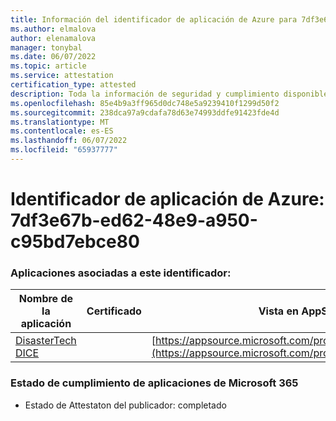 ```yaml
---
title: Información del identificador de aplicación de Azure para 7df3e67b-ed62-48e9-a950-c95bd7ebce80
ms.author: elmalova
author: elenamalova
manager: tonybal
ms.date: 06/07/2022
ms.topic: article
ms.service: attestation
certification_type: attested
description: Toda la información de seguridad y cumplimiento disponible para 7df3e67b-ed62-48e9-a950-c95bd7ebce80.
ms.openlocfilehash: 85e4b9a3ff965d0dc748e5a9239410f1299d50f2
ms.sourcegitcommit: 238dca97a9cdafa78d63e74993ddfe91423fde4d
ms.translationtype: MT
ms.contentlocale: es-ES
ms.lasthandoff: 06/07/2022
ms.locfileid: "65937777"
---
```

# <a name="azure-app-id-7df3e67b-ed62-48e9-a950-c95bd7ebce80"></a>Identificador de aplicación de Azure: 7df3e67b-ed62-48e9-a950-c95bd7ebce80


### <a name="apps-associated-with-this-id"></a>Aplicaciones asociadas a este identificador:
| **Nombre de la aplicación** | **Certificado** | **Vista en AppSource** |
|--------------|---------------|-----------------------|
| [DisasterTech DICE](../forward/WA200001909.md) |  | [https://appsource.microsoft.com/product/office/WA200001909](https://appsource.microsoft.com/product/office/WA200001909) |

### <a name="microsoft-365-app-compliance-status"></a>Estado de cumplimiento de aplicaciones de Microsoft 365
- Estado de Attestaton del publicador: completado
